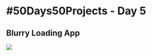 # #50Days50Projects - Day 5

## Blurry Loading App

![](/05-Blurry_Loading/ezgif.com-gif-maker%20(1).gif)